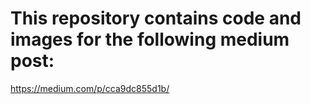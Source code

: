 # This repository contains code and images for the following medium post:

https://medium.com/p/cca9dc855d1b/

